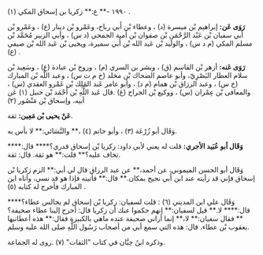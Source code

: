 ١٩٩٠ -** ع:** زكريا بن إسحاق المكي (١) .

**رَوَى عَن:** إبراهيم بْن ميسرة (د) ، وعطاء بْن أَبي رباح، وعَمْرو بْن دينار (ع) ، وعَمْرو بْن أَبي سفيان بْن عَبْد الرَّحْمَنِ بْن صفوان بْن أمية الجمحي (د س) ، وأبي الزبير مُحَمَّد بْن مسلم المكي (م د س) ، والوليد بْن عَبد الله بْن أَبي سميرة، ويحيى بْن عَبد الله بْن صيفي (ع) .

**رَوَى عَنه:** أزهر بْن القاسم (ق) ، وبشر بن السري (م) ، وروح بْن عبادة (ع) ، وسَعِيد بْن سلام العطار البَصْرِيّ، وأبو عاصم الضحاك بْن مخلد (خ م ت س) ، وعبد اللَّه بْن المبارك (خ س) ، وعبد الرزاق بْن همام (م د) ، وأبو عامر عَبد المَلِك بْن عَمْرو العقدي (س) ، والمعافى بْن عِمْران (س) ، ووكيع بْن الجراح (ع) .قال عَبد اللَّهِ بْن أَحْمَد بْن حنبل (١) عَن أبيه، وإسحاق بْن مَنْصُور (٢)

**عَنْ يحيى بْن مَعِين:** ثقة.

وَقَال أبو زُرْعَة (٣) ، وأبو حاتم (٤) ،** والنَّسَائي:** لا بأس به.

**وَقَال أبو عُبَيد الأجري:** قلت له يعني لأبي داود: زكريا بْن إسحاق قدري؟**** قال:**** تخاف عليه؟** قلت:** هو ثقة. قال: ثقة.

وَقَال أبو الحسن الميموني، عن أحمد،** عن عبد الرزاق قال لي أبي:** الزم زكريا بْن إسحاق فإني قد رأيته عند ابن أَبي نجيح بمكان.** قال:** فأتيته فإذا هو قد نسي، وأتاه ابن المبارك فأخرج له كتابه (٥) .

وَقَال علي ابن المديني (٦) : قلت لسفيان: زكريا بْن إسحاق لم يجالس عطاء؟**** قال:**** لا.** قيل لسفيان:** إنهم حكموا عنك أن زكريا قال: أخرج إلينا عطاء صحيفة؟** فقال سفيان:** لا،** إنما أراني صحيفة عنده ماهي بالكبيرة فقال:** هذه أعطانيها يعقوب بْن عطاء، قال: هذه التي سمع أبي من أصحاب رَسُول اللَّهِ صلى الله عليه وسلم.

وذكره ابنُ حِبَّان في كتاب "الثقات" (٧) .روى له الجماعة.
